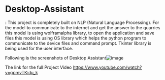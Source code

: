 # Desktop-Assistant
: This project is completely built on NLP (Natural Language Processing). For the model to communicate to the internet and get the answer to the quarries this model is using wolframalpha library, to open the application and save files this model is using OS library which helps the python program to communicate to the device files and command prompt. Tkinter library is being used for the user interface.

Following is the screenshots of Desktop Assistant![image](https://user-images.githubusercontent.com/112538824/189490750-bdb29738-8853-43fa-9ec5-fcce7b196035.png)

The link for the full Project Video https://www.youtube.com/watch?v=gpmvTKidu_k
